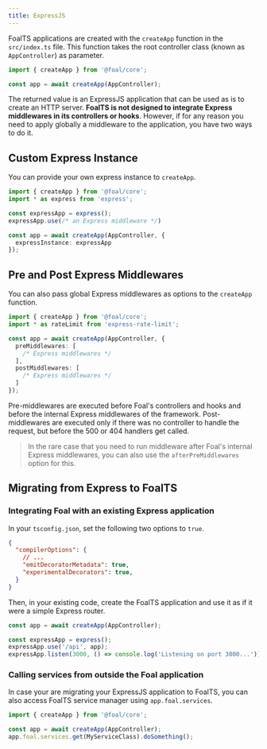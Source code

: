 ```yaml
---
title: ExpressJS
---
```


FoalTS applications are created with the `createApp` function in the `src/index.ts` file. This function takes the root controller class (known as `AppController`) as parameter.

```typescript
import { createApp } from '@foal/core';

const app = await createApp(AppController);
```

The returned value is an ExpressJS application that can be used as is to create an HTTP server. **FoalTS is not designed to integrate Express middlewares in its controllers or hooks**. However, if for any reason you need to apply globally a middleware to the application, you have two ways to do it.

## Custom Express Instance

You can provide your own express instance to `createApp`.

```typescript
import { createApp } from '@foal/core';
import * as express from 'express';

const expressApp = express();
expressApp.use(/* an Express middleware */)

const app = await createApp(AppController, {
  expressInstance: expressApp
});

```

## Pre and Post Express Middlewares

You can also pass global Express middlewares as options to the `createApp` function.

```typescript
import { createApp } from '@foal/core';
import * as rateLimit from 'express-rate-limit';

const app = await createApp(AppController, {
  preMiddlewares: [
    /* Express middlewares */
  ],
  postMiddlewares: [
    /* Express middlewares */
  ]
});
```

Pre-middlewares are executed before Foal's controllers and hooks and before the internal Express middlewares of the framework. Post-middlewares are executed only if there was no controller to handle the request, but before the 500 or 404 handlers get called.

> In the rare case that you need to run middleware after Foal's internal Express middlewares, you can also use the `afterPreMiddlewares` option for this.

## Migrating from Express to FoalTS

### Integrating Foal with an existing Express application

In your `tsconfig.json`, set the following two options to `true`.

```json
{
  "compilerOptions": {
    // ...
    "emitDecoratorMetadata": true,
    "experimentalDecorators": true,
  }
}
```

Then, in your existing code, create the FoalTS application and use it as if it were a simple Express router.

```typescript
const app = await createApp(AppController);

const expressApp = express();
expressApp.use('/api', app);
expressApp.listen(3000, () => console.log('Listening on port 3000...'));
```

### Calling services from outside the Foal application

In case your are migrating your ExpressJS application to FoalTS, you can also access FoalTS service manager using `app.foal.services`.

```typescript
import { createApp } from '@foal/core';

const app = await createApp(AppController);
app.foal.services.get(MyServiceClass).doSomething();
```
